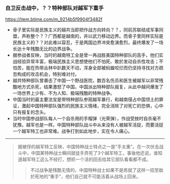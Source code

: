 ### 自卫反击战中，？？特种部队对越军下重手
https://item.btime.com/m_9214b5f9904f3482f
- 骨子里实际是民族主义的越共当即把作战方向转向？？，同前苏联结成军事同盟，声称整个？？广西都是越南的，并以武力移动边界。而骨子里同样实际是民族主义的？？对此难以容忍，于是两国边界冲突愈演愈烈，最终爆发了一场长达十年残酷无比的边界战争。
- 据参战者反映，当时的越南特工全是曾一再战胜美国特种部队的高手，他们实战经验异常丰富，极端民族主义思想使他们不怕死、敢於发动自杀性攻击；不怕苦，能在热带丛林中趴数天不动，浑身全部被蚂蝗咬烂而仍坚持寻找对方疏忽构成的攻击机会，特别难对付。
- 越共特种部队曾袭击了中国一个野战医院，数百名伤员和医生被越军以非常残酷地方式杀死，结果激怒了中国，中国派出特种部队报复，从此中越间爆发了一场世界上少有、不为人知、极端残酷的特种战争。
- 中国当时的最主要法宝是带特种部队参观越军暴行，和越南侵占中国领土的罪证，激起中国特种部队强烈的民族主义情绪，完全消除了对死亡的恐惧，心中只有报复的念头。
- 当时中国参战部队每人一个自杀用的手榴弹（光荣弹），作战受挫时自杀毫不犹豫。越军也是一样。中国特种部队战斗中从来没有人被越军活捉，而要活捉一个越军特工也非常难。战争打到如此地步，实在令人痛心。
---
>据被俘的越军特工反映，中国特种战士特点之一是“手太重”。在一次伏击战斗中，中国某特种战士瞬间就徒手弄死了3个越军特工，事後他还说，谁知道越军特工这么不经打，想抓一个活的回去给其它部队看看都不成。
>>不过战争是残酷无情的，中国特种战士如果不是炼就了这样一招至敌於死地的“重手”，他们自己就不可能活着从战场上回来。